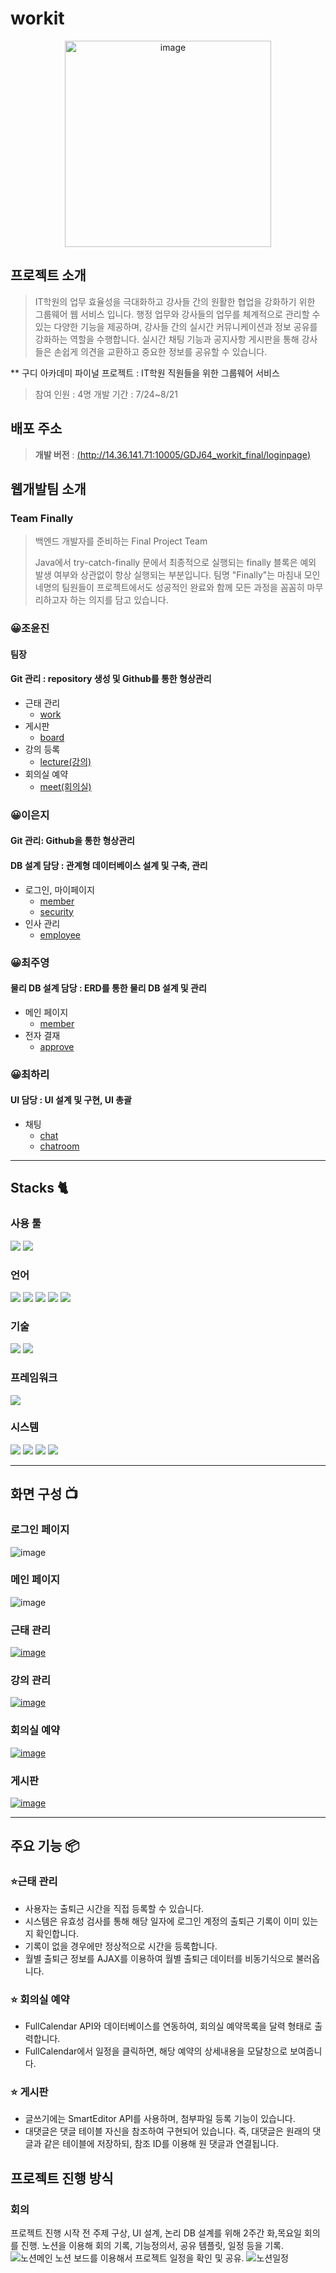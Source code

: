 
# workit

<div align="center">
<img width="330" alt="image" src="https://user-images.githubusercontent.com/131333331/267008158-107995f8-b076-484a-ad82-a2d2ad423d28.png">
</div>

## 프로젝트 소개

> IT학원의 업무 효율성을 극대화하고 강사들 간의 원활한 협업을 강화하기 위한 그룹웨어 웹 서비스 입니다.
> 행정 업무와 강사들의 업무를 체계적으로 관리할 수 있는 다양한 기능을 제공하며, 강사들 간의 실시간 커뮤니케이션과 정보 공유를 강화하는 역할을 수행합니다.
> 실시간 채팅 기능과 공지사항 게시판을 통해 강사들은 손쉽게 의견을 교환하고 중요한 정보를 공유할 수 있습니다.

** 구디 아카데미 파이널 프로젝트 : IT학원 직원들을 위한 그룹웨어 서비스
> 참여 인원 : 4명
> 개발 기간 : 7/24~8/21

## 배포 주소
> **개발 버전** : [(http://14.36.141.71:10005/GDJ64_workit_final/loginpage)](http://14.36.141.71:10005/GDJ64_workit_final/loginpage) <br>

## 웹개발팀 소개
### Team Finally
> 백엔드 개발자를 준비하는 Final Project Team
> 
> Java에서 try-catch-finally 문에서 최종적으로 실행되는 finally 블록은 예외 발생 여부와 상관없이 항상 실행되는 부분입니다.
> 팀명 "Finally"는 마침내 모인 네명의 팀원들이 프로젝트에서도 성공적인 완료와 함께 모든 과정을 꼼꼼히 마무리하고자 하는 의지를 담고 있습니다.

### 😀조윤진
#### 팀장
#### Git 관리 : repository 생성 및 Github를 통한 형상관리
* 근태 관리
  * [work](https://github.com/songzzak/GDJ64_Finally_final/tree/master/GDJ64-workit-final/src/main/java/com/workit/work)
* 게시판
  * [board](https://github.com/songzzak/GDJ64_Finally_final/tree/master/GDJ64-workit-final/src/main/java/com/workit/board)
* 강의 등록
  * [lecture(강의)](https://github.com/songzzak/GDJ64_Finally_final/tree/master/GDJ64-workit-final/src/main/java/com/workit/lecture)
* 회의실 예약
  * [meet(회의실)](https://github.com/songzzak/GDJ64_Finally_final/tree/master/GDJ64-workit-final/src/main/java/com/workit/meet)

### 😀이은지
#### Git 관리: Github을 통한 형상관리
#### DB 설계 담당 : 관계형 데이터베이스 설계 및 구축, 관리
* 로그인, 마이페이지
  * [member](https://github.com/songzzak/GDJ64_Finally_final/tree/master/GDJ64-workit-final/src/main/java/com/workit/member)
  * [security](https://github.com/songzzak/GDJ64_Finally_final/tree/master/GDJ64-workit-final/src/main/java/com/workit/config)
* 인사 관리
  * [employee](https://github.com/songzzak/GDJ64_Finally_final/tree/master/GDJ64-workit-final/src/main/java/com/workit/employee)
    
### 😀최주영
#### 물리 DB 설계 담당 : ERD를 통한 물리 DB 설계 및 관리
* 메인 페이지
  * [member](https://github.com/songzzak/GDJ64_Finally_final/tree/master/GDJ64-workit-final/src/main/java/com/workit/member)
* 전자 결재
  * [approve](https://github.com/songzzak/GDJ64_Finally_final/tree/master/GDJ64-workit-final/src/main/java/com/workit/approve)
    
### 😀최하리
#### UI 담당 : UI 설계 및 구현, UI 총괄
* 채팅
  * [chat](https://github.com/songzzak/GDJ64_Finally_final/tree/master/GDJ64-workit-final/src/main/java/com/workit/chat)
  * [chatroom](https://github.com/songzzak/GDJ64_Finally_final/tree/master/GDJ64-workit-final/src/main/java/com/workit/chatroom)


---

## Stacks 🐈

### 사용 툴
<img src="https://img.shields.io/badge/oracle-F80000?style=for-the-badge&logo=oracle&logoColor=white"> 
<img src="https://img.shields.io/badge/apache tomcat-F8DC75?style=for-the-badge&logo=apachetomcat&logoColor=white">
<br>

### 언어
<img src="https://img.shields.io/badge/java-007396?style=for-the-badge&logo=java&logoColor=white">
<img src="https://img.shields.io/badge/html5-E34F26?style=for-the-badge&logo=html5&logoColor=white"> 
<img src="https://img.shields.io/badge/css-1572B6?style=for-the-badge&logo=css3&logoColor=white"> 
<img src="https://img.shields.io/badge/javascript-F7DF1E?style=for-the-badge&logo=javascript&logoColor=black"> 
<img src="https://img.shields.io/badge/jquery-0769AD?style=for-the-badge&logo=jquery&logoColor=white">
<br>

### 기술
<img src="https://img.shields.io/badge/json-000000?style=for-the-badge&logo=json&logoColor=white">
<img src="https://img.shields.io/badge/apachemaven-C71A36?style=for-the-badge&logo=apachemaven&logoColor=white">
<br>

### 프레임워크
<img src="https://img.shields.io/badge/spring-6DB33F?style=for-the-badge&logo=spring&logoColor=white">
<br>

### 시스템
<img src="https://img.shields.io/badge/github-181717?style=for-the-badge&logo=github&logoColor=white">
<img src="https://img.shields.io/badge/git-F05032?style=for-the-badge&logo=git&logoColor=white">
<img src="https://img.shields.io/badge/figma-F24E1E?style=for-the-badge&logo=figma&logoColor=white">
<img src="https://img.shields.io/badge/notion-000000?style=for-the-badge&logo=notion&logoColor=white">
<br>

---

## 화면 구성 📺

### 로그인 페이지
![image](https://github.com/songzzak/GDJ64_Finally_final/assets/131333331/a93f2dbd-3531-4c15-8ff4-a6ff0be79265)

### 메인 페이지
![image](https://github.com/songzzak/GDJ64_Finally_final/assets/131333331/0a04cebe-5098-4da3-8b43-5a1ceb6f45d6)

### 근태 관리
[![image](https://github.com/songzzak/GDJ64_Finally_final/assets/131333331/0a04cebe-5098-4da3-8b43-5a1ceb6f45d6)](https://www.notion.so/Work-IT-c066af0dcba64979a066496cfd196da0?pvs=4#da2290c59b57455daf9d26cf88839e61)

### 강의 관리
[![image](https://github.com/songzzak/GDJ64_Finally_final/assets/131333331/0a04cebe-5098-4da3-8b43-5a1ceb6f45d6)](https://www.notion.so/Work-IT-c066af0dcba64979a066496cfd196da0?pvs=4#8e963736a191487a82a978dd02b8f77c)

### 회의실 예약
[![image](https://github.com/songzzak/GDJ64_Finally_final/assets/131333331/0a04cebe-5098-4da3-8b43-5a1ceb6f45d6)](https://www.notion.so/Work-IT-c066af0dcba64979a066496cfd196da0?pvs=4#7d86d686375d46438359148ba78c4085)

### 게시판
[![image](https://github.com/songzzak/GDJ64_Finally_final/assets/131333331/0a04cebe-5098-4da3-8b43-5a1ceb6f45d6)](https://www.notion.so/Work-IT-c066af0dcba64979a066496cfd196da0?pvs=4#5c5dca64aae446c4a7311c8d64c9b4b0)

---

## 주요 기능 📦

### ⭐️근태 관리
- 사용자는 출퇴근 시간을 직접 등록할 수 있습니다.
- 시스템은 유효성 검사를 통해 해당 일자에 로그인 계정의 출퇴근 기록이 이미 있는지 확인합니다.
- 기록이 없을 경우에만 정상적으로 시간을 등록합니다.
- 월별 출퇴근 정보를 AJAX를 이용하여 월별 출퇴근 데이터를 비동기식으로 불러옵니다.

### ⭐️ 회의실 예약
- FullCalendar API와 데이터베이스를 연동하여, 회의실 예약목록을 달력 형태로 출력합니다.
- FullCalendar에서 일정을 클릭하면, 해당 예약의 상세내용을 모달창으로 보여줍니다.

### ⭐️ 게시판
- 글쓰기에는 SmartEditor API를 사용하며, 첨부파일 등록 기능이 있습니다.
- 대댓글은 댓글 테이블 자신을 참조하여 구현되어 있습니다. 즉, 대댓글은 원래의 댓글과 같은 테이블에 저장하되, 참조 ID를 이용해 원 댓글과 연결됩니다.


## 프로젝트 진행 방식
### 회의
프로젝트 진행 시작 전 주제 구상, UI 설계, 논리 DB 설계를 위해 2주간 화,목요일 회의를 진행.
노션을 이용해 회의 기록, 기능정의서, 공유 템플릿, 일정 등을 기록.
![노션메인](https://github.com/leebib1/FilnalProject_workit/assets/128957257/a9569060-ba68-47e3-9eb2-fd3d42403120)
노션 보드를 이용해서 프로젝트 일정을 확인 및 공유.
![노션일정](https://github.com/leebib1/FilnalProject_workit/assets/128957257/c4358985-079a-4d5a-bed1-3da45db0b53d)
